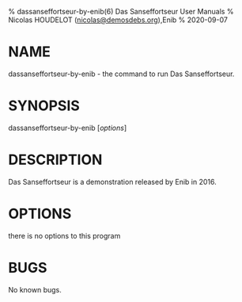 % dassanseffortseur-by-enib(6) Das Sanseffortseur User Manuals
% Nicolas HOUDELOT (nicolas@demosdebs.org),Enib
% 2020-09-07

# NAME
dassanseffortseur-by-enib - the command to run Das Sanseffortseur.

# SYNOPSIS
dassanseffortseur-by-enib [*options*]

# DESCRIPTION
Das Sanseffortseur is a demonstration released by Enib in 2016.

# OPTIONS
there is no options to this program

# BUGS
No known bugs.
